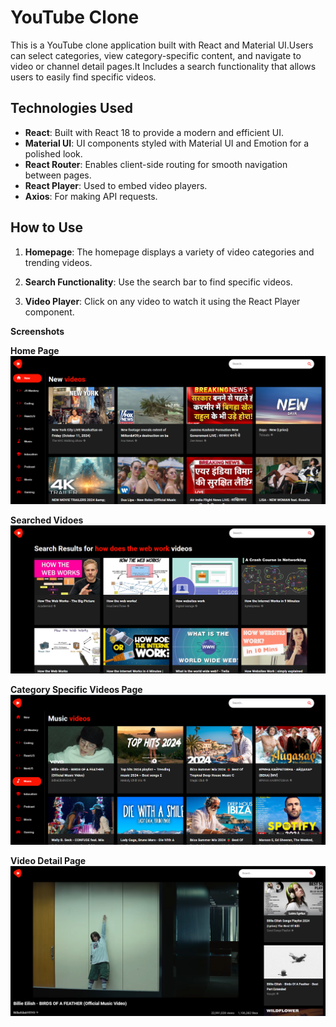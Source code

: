 # YouTube Clone

This is a YouTube clone application built with React and Material UI.Users can select categories, view category-specific content, and navigate to video or channel detail pages.It Includes a search functionality that allows users to easily find specific videos.

## Technologies Used

- **React**: Built with React 18 to provide a modern and efficient UI.
- **Material UI**: UI components styled with Material UI and Emotion for a polished look.
- **React Router**: Enables client-side routing for smooth navigation between pages.
- **React Player**: Used to embed video players.
- **Axios**: For making API requests.

## How to Use

1. **Homepage**: The homepage displays a variety of video categories and trending videos.

2. **Search Functionality**: Use the search bar to find specific videos.

3. **Video Player**: Click on any video to watch it using the React Player component.

**Screenshots**

**Home Page**
![Home Page](./screenshots/homepage.png)

**Searched Vidoes**
![Searched Videos Page](./screenshots/serach-results-page.png)

**Category Specific Videos Page**
![Category Specific Videos Page](./screenshots/category-specific-videos.png)

**Video Detail Page**
![Video Detail Page](./screenshots/video-detail-page.png)
